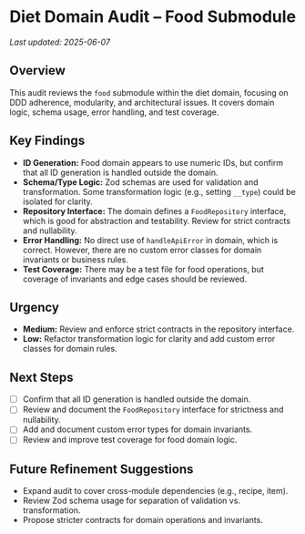# Diet Domain Audit – Food Submodule

_Last updated: 2025-06-07_

## Overview
This audit reviews the `food` submodule within the diet domain, focusing on DDD adherence, modularity, and architectural issues. It covers domain logic, schema usage, error handling, and test coverage.

## Key Findings
- **ID Generation:** Food domain appears to use numeric IDs, but confirm that all ID generation is handled outside the domain.
- **Schema/Type Logic:** Zod schemas are used for validation and transformation. Some transformation logic (e.g., setting `__type`) could be isolated for clarity.
- **Repository Interface:** The domain defines a `FoodRepository` interface, which is good for abstraction and testability. Review for strict contracts and nullability.
- **Error Handling:** No direct use of `handleApiError` in domain, which is correct. However, there are no custom error classes for domain invariants or business rules.
- **Test Coverage:** There may be a test file for food operations, but coverage of invariants and edge cases should be reviewed.

## Urgency
- **Medium:** Review and enforce strict contracts in the repository interface.
- **Low:** Refactor transformation logic for clarity and add custom error classes for domain rules.

## Next Steps
- [ ] Confirm that all ID generation is handled outside the domain.
- [ ] Review and document the `FoodRepository` interface for strictness and nullability.
- [ ] Add and document custom error types for domain invariants.
- [ ] Review and improve test coverage for food domain logic.

## Future Refinement Suggestions
- Expand audit to cover cross-module dependencies (e.g., recipe, item).
- Review Zod schema usage for separation of validation vs. transformation.
- Propose stricter contracts for domain operations and invariants.
